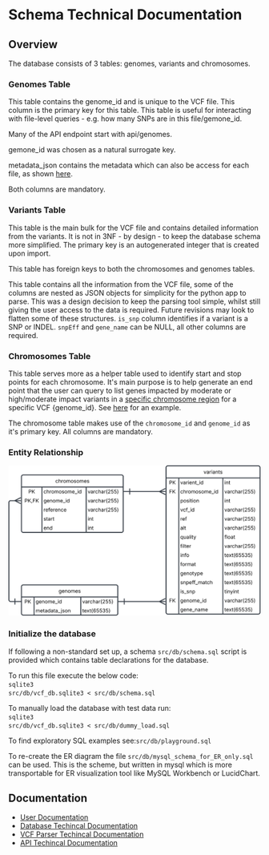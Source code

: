<h1>Schema Technical Documentation</h1>

<h2>Overview</h2>
The database consists of 3 tables: genomes, variants and chromosomes.<br>

<h3>Genomes Table</h3>
This table contains the genome_id and is unique to the VCF file. This column is the primary key for this table. This table is useful
for interacting with file-level queries - e.g. how many SNPs are in this file/gemone_id.

Many of the API endpoint start with api/genomes.

gemone_id was chosen as a natural surrogate key.

metadata_json contains the metadata which can also be access for each file, as shown 
<a href='http://localhost:3000/api/genomes/RF_041/'>here</a>.

Both columns are mandatory.

<h3>Variants Table</h3>
This table is the main bulk for the VCF file and contains detailed information from the variants. It is not in 3NF - by design - to keep the database schema more simplified. The primary key is an autogenerated integer that is created upon import. 

This table has foreign keys to both the chromosomes and genomes tables.

This table contains all the information from the VCF file, some of the columns are nested as JSON objects for simplicity for the python app to parse. This was a design decision to keep the parsing tool simple, whilst still giving the user access to the data is required. Future revisions may look to flatten some of these structures. <code>is_snp</code> column identifies if a variant is a SNP or INDEL. <code>snpEff</code> and <code>gene_name</code> can be NULL, all other columns are required.

<h3>Chromosomes Table</h3>
This table serves more as a helper table used to identify start and stop points for each chromosome. It's main purpose is to help generate an end point that the user can query to list genes impacted by moderate or high/moderate impact variants in a <u>specific chromosome region</u> for a specific VCF {genome_id}. See <a href='http://localhost:3000/api/genomes/RF_041/chr04/20'>here</a> for an example.

The chromosome table makes use of the <code>chromosome_id</code> and <code>genome_id</code> as it's primary key. All columns are mandatory.


<h3>Entity Relationship</h3>
<img src='./figures/er.svg' alt='Entity Relationship diagram'>

<h3>Initialize the database</h3>
If following a non-standard set up, a schema <code>src/db/schema.sql</code> script is provided which contains table declarations for the database. 

To run this file execute the below code:<br><code>sqlite3 src/db/vcf_db.sqlite3 < src/db/schema.sql</code>

To manually load the database with test data run:<br><code>sqlite3 src/db/vcf_db.sqlite3 < src/db/dummy_load.sql</code>

To find exploratory SQL examples see:<code>src/db/playground.sql</code>

To re-create the ER diagram the file <code>src/db/mysql_schema_for_ER_only.sql</code> can be used. This is the scheme, but written in mysql which is more transportable for ER visualization tool like MySQL Workbench or LucidChart.

<h2>Documentation</h2>
<ul>
<li><a href='http://localhost:3000/'>User Documentation</a></li>
<li><a href='http://localhost:3000/database-technical-docs'>Database Techincal Documentation</a></li>
<li><a href='http://localhost:3000/parser-technical-docs'>VCF Parser Techincal Documentation</a></li>
<li><a href='http://localhost:3000/api-technical-docs'>API Techincal Documentation</a></li>